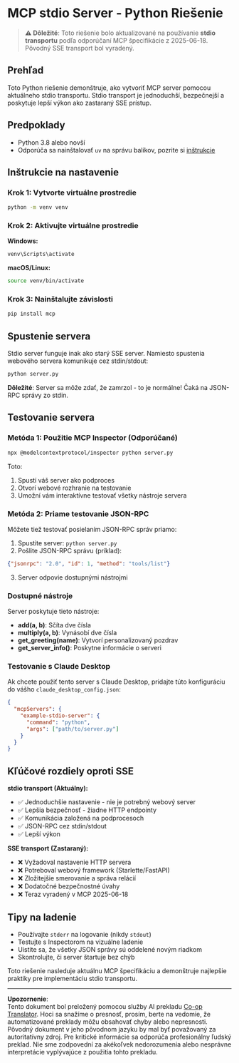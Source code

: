 <!--
CO_OP_TRANSLATOR_METADATA:
{
  "original_hash": "68cd055621b3370948a5a1dff7bedc9a",
  "translation_date": "2025-08-26T20:36:23+00:00",
  "source_file": "03-GettingStarted/05-stdio-server/solution/python/README.md",
  "language_code": "sk"
}
-->
# MCP stdio Server - Python Riešenie

> **⚠️ Dôležité**: Toto riešenie bolo aktualizované na používanie **stdio transportu** podľa odporúčaní MCP špecifikácie z 2025-06-18. Pôvodný SSE transport bol vyradený.

## Prehľad

Toto Python riešenie demonštruje, ako vytvoriť MCP server pomocou aktuálneho stdio transportu. Stdio transport je jednoduchší, bezpečnejší a poskytuje lepší výkon ako zastaraný SSE prístup.

## Predpoklady

- Python 3.8 alebo novší
- Odporúča sa nainštalovať `uv` na správu balíkov, pozrite si [inštrukcie](https://docs.astral.sh/uv/#highlights)

## Inštrukcie na nastavenie

### Krok 1: Vytvorte virtuálne prostredie

```bash
python -m venv venv
```

### Krok 2: Aktivujte virtuálne prostredie

**Windows:**
```bash
venv\Scripts\activate
```

**macOS/Linux:**
```bash
source venv/bin/activate
```

### Krok 3: Nainštalujte závislosti

```bash
pip install mcp
```

## Spustenie servera

Stdio server funguje inak ako starý SSE server. Namiesto spustenia webového servera komunikuje cez stdin/stdout:

```bash
python server.py
```

**Dôležité**: Server sa môže zdať, že zamrzol - to je normálne! Čaká na JSON-RPC správy zo stdin.

## Testovanie servera

### Metóda 1: Použitie MCP Inspector (Odporúčané)

```bash
npx @modelcontextprotocol/inspector python server.py
```

Toto:
1. Spustí váš server ako podproces
2. Otvorí webové rozhranie na testovanie
3. Umožní vám interaktívne testovať všetky nástroje servera

### Metóda 2: Priame testovanie JSON-RPC

Môžete tiež testovať posielaním JSON-RPC správ priamo:

1. Spustite server: `python server.py`
2. Pošlite JSON-RPC správu (príklad):

```json
{"jsonrpc": "2.0", "id": 1, "method": "tools/list"}
```

3. Server odpovie dostupnými nástrojmi

### Dostupné nástroje

Server poskytuje tieto nástroje:

- **add(a, b)**: Sčíta dve čísla
- **multiply(a, b)**: Vynásobí dve čísla  
- **get_greeting(name)**: Vytvorí personalizovaný pozdrav
- **get_server_info()**: Poskytne informácie o serveri

### Testovanie s Claude Desktop

Ak chcete použiť tento server s Claude Desktop, pridajte túto konfiguráciu do vášho `claude_desktop_config.json`:

```json
{
  "mcpServers": {
    "example-stdio-server": {
      "command": "python",
      "args": ["path/to/server.py"]
    }
  }
}
```

## Kľúčové rozdiely oproti SSE

**stdio transport (Aktuálny):**
- ✅ Jednoduchšie nastavenie - nie je potrebný webový server
- ✅ Lepšia bezpečnosť - žiadne HTTP endpointy
- ✅ Komunikácia založená na podprocesoch
- ✅ JSON-RPC cez stdin/stdout
- ✅ Lepší výkon

**SSE transport (Zastaraný):**
- ❌ Vyžadoval nastavenie HTTP servera
- ❌ Potreboval webový framework (Starlette/FastAPI)
- ❌ Zložitejšie smerovanie a správa relácií
- ❌ Dodatočné bezpečnostné úvahy
- ❌ Teraz vyradený v MCP 2025-06-18

## Tipy na ladenie

- Používajte `stderr` na logovanie (nikdy `stdout`)
- Testujte s Inspectorom na vizuálne ladenie
- Uistite sa, že všetky JSON správy sú oddelené novým riadkom
- Skontrolujte, či server štartuje bez chýb

Toto riešenie nasleduje aktuálnu MCP špecifikáciu a demonštruje najlepšie praktiky pre implementáciu stdio transportu.

---

**Upozornenie**:  
Tento dokument bol preložený pomocou služby AI prekladu [Co-op Translator](https://github.com/Azure/co-op-translator). Hoci sa snažíme o presnosť, prosím, berte na vedomie, že automatizované preklady môžu obsahovať chyby alebo nepresnosti. Pôvodný dokument v jeho pôvodnom jazyku by mal byť považovaný za autoritatívny zdroj. Pre kritické informácie sa odporúča profesionálny ľudský preklad. Nie sme zodpovední za akékoľvek nedorozumenia alebo nesprávne interpretácie vyplývajúce z použitia tohto prekladu.